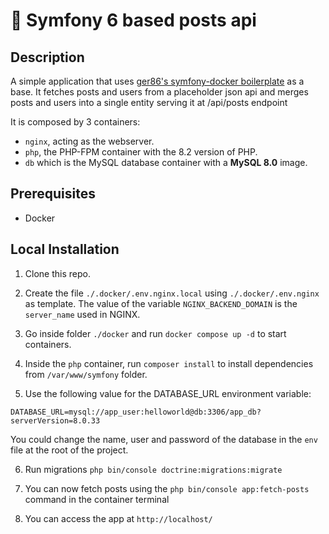 # 🎼 Symfony 6 based posts api

## Description

A simple application that uses [ger86's symfony-docker boilerplate](https://github.com/ger86/symfony-docker) as a base. It fetches posts and users from a placeholder json api and merges posts and users into a single entity serving it at /api/posts endpoint

It is composed by 3 containers:

- `nginx`, acting as the webserver.
- `php`, the PHP-FPM container with the 8.2 version of PHP.
- `db` which is the MySQL database container with a **MySQL 8.0** image.

## Prerequisites

- Docker

## Local Installation

1. Clone this repo.

2. Create the file `./.docker/.env.nginx.local` using `./.docker/.env.nginx` as template. The value of the variable `NGINX_BACKEND_DOMAIN` is the `server_name` used in NGINX.

3. Go inside folder `./docker` and run `docker compose up -d` to start containers.

4. Inside the `php` container, run `composer install` to install dependencies from `/var/www/symfony` folder.

5. Use the following value for the DATABASE_URL environment variable:

```
DATABASE_URL=mysql://app_user:helloworld@db:3306/app_db?serverVersion=8.0.33
```
You could change the name, user and password of the database in the `env` file at the root of the project.

6. Run migrations `php bin/console doctrine:migrations:migrate`

7. You can now fetch posts using the `php bin/console app:fetch-posts` command in the container terminal

8. You can access the app at `http://localhost/`





